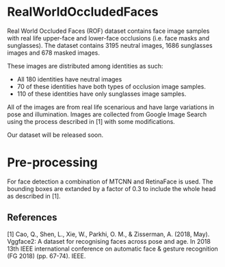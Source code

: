 # RealWorldOccludedFaces

Real World Occluded Faces (ROF) dataset contains face image samples with real life upper-face and lower-face occlusions (i.e. face masks and sunglasses). The dataset contains 3195 neutral images, 1686 sunglasses images and 678 masked images.

These images are distributed among identities as such:
- All 180 identities have neutral images
- 70 of these identities have both types of occlusion image samples.
- 110 of these identities have only sunglasses image samples.

All of the images are from real life scenarious and have large variations in pose and illumination. Images are collected from Google Image Search using the process described in [1] with some modifications.

Our dataset will be released soon.

# Pre-processing
For face detection a combination of MTCNN and RetinaFace is used. The bounding boxes are extanded by a factor of 0.3 to include the whole head as described in [1].

## References
[1] Cao, Q., Shen, L., Xie, W., Parkhi, O. M., & Zisserman, A. (2018, May). Vggface2: A dataset for recognising faces across pose and age. In 2018 13th IEEE international conference on automatic face & gesture recognition (FG 2018) (pp. 67-74). IEEE.
